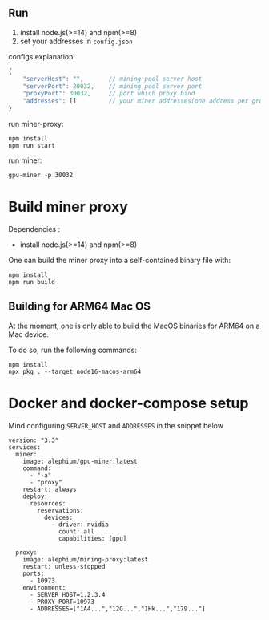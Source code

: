 ## Run

1. install node.js(>=14) and npm(>=8)
2. set your addresses in `config.json`

configs explanation:

```javascript
{
    "serverHost": "",       // mining pool server host
    "serverPort": 20032,    // mining pool server port
    "proxyPort": 30032,     // port which proxy bind
    "addresses": []         // your miner addresses(one address per group)
}
```

run miner-proxy:

```shell
npm install
npm run start
```

run miner:

```shell
gpu-miner -p 30032
```

# Build miner proxy

Dependencies :
- install node.js(>=14) and npm(>=8)
 
One can build the miner proxy into a self-contained binary file with:
```shell
npm install
npm run build
```

## Building for ARM64 Mac OS

At the moment, one is only able to build the MacOS binaries for ARM64 on a Mac device. 

To do so, run the following commands:
```shell
npm install
npx pkg . --target node16-macos-arm64
```

# Docker and docker-compose setup

Mind configuring `SERVER_HOST` and `ADDRESSES` in the snippet below

```
version: "3.3"
services:
  miner:
    image: alephium/gpu-miner:latest
    command:
      - "-a"
      - "proxy"
    restart: always
    deploy:
      resources:
        reservations:
          devices:
            - driver: nvidia
              count: all
              capabilities: [gpu]

  proxy:
    image: alephium/mining-proxy:latest
    restart: unless-stopped
    ports:
      - 10973
    environment:
      - SERVER_HOST=1.2.3.4
      - PROXY_PORT=10973
      - ADDRESSES=["1A4...","12G...","1Hk...","179..."]
```
